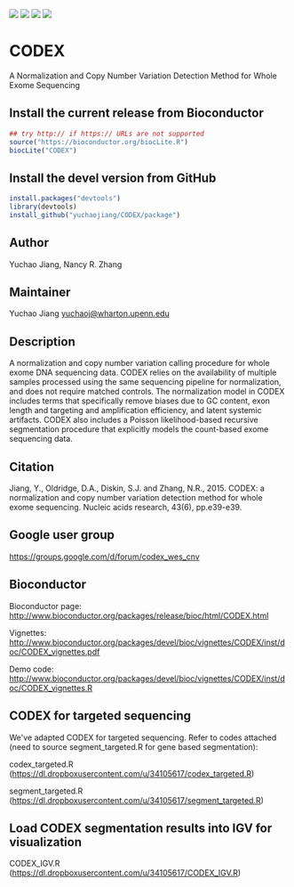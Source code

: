 <img border="0" src="http://bioconductor.org/shields/availability/release/CODEX.svg"/>
<img border="0" src="http://bioconductor.org/shields/downloads/CODEX.svg"/>
<img border="0" src="http://bioconductor.org/shields/build/release/bioc/CODEX.svg"/>
<img border="0" src="http://bioconductor.org/shields/years-in-bioc/CODEX.svg"/>


# CODEX
A Normalization and Copy Number Variation Detection Method for Whole Exome Sequencing

## Install the current release from Bioconductor
```r
## try http:// if https:// URLs are not supported
source("https://bioconductor.org/biocLite.R")
biocLite("CODEX")
```

## Install the devel version from GitHub
```r
install.packages("devtools")
library(devtools)
install_github("yuchaojiang/CODEX/package")
```


## Author
Yuchao Jiang, Nancy R. Zhang

## Maintainer
Yuchao Jiang <yuchaoj@wharton.upenn.edu>

## Description
A normalization and copy number variation calling procedure for
whole exome DNA sequencing data. CODEX relies on the availability of 
multiple samples processed using the same sequencing pipeline for 
normalization, and does not require matched controls. The normalization 
model in CODEX includes terms that specifically remove biases due to GC 
content, exon length and targeting and amplification efficiency, and latent
systemic artifacts. CODEX also includes a Poisson likelihood-based recursive
segmentation procedure that explicitly models the count-based exome 
sequencing data.

## Citation
Jiang, Y., Oldridge, D.A., Diskin, S.J. and Zhang, N.R., 2015. CODEX: a normalization and copy number variation detection method for whole exome sequencing. Nucleic acids research, 43(6), pp.e39-e39.

## Google user group
https://groups.google.com/d/forum/codex_wes_cnv

## Bioconductor
Bioconductor page: http://www.bioconductor.org/packages/release/bioc/html/CODEX.html

Vignettes: http://www.bioconductor.org/packages/devel/bioc/vignettes/CODEX/inst/doc/CODEX_vignettes.pdf

Demo code: http://www.bioconductor.org/packages/devel/bioc/vignettes/CODEX/inst/doc/CODEX_vignettes.R

## CODEX for targeted sequencing
We've adapted CODEX for targeted sequencing. Refer to codes attached (need to source segment_targeted.R for gene based segmentation):

codex_targeted.R (https://dl.dropboxusercontent.com/u/34105617/codex_targeted.R)

segment_targeted.R (https://dl.dropboxusercontent.com/u/34105617/segment_targeted.R)

## Load CODEX segmentation results into IGV for visualization

CODEX_IGV.R (https://dl.dropboxusercontent.com/u/34105617/CODEX_IGV.R)

